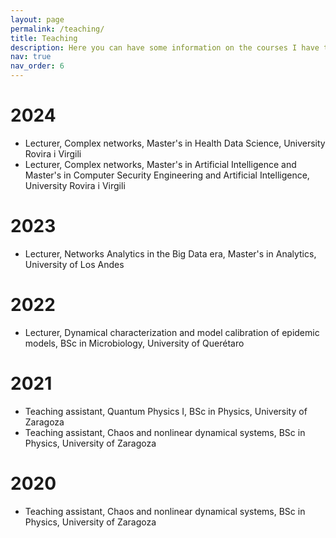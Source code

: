 ```yaml
---
layout: page
permalink: /teaching/
title: Teaching
description: Here you can have some information on the courses I have taught
nav: true
nav_order: 6
---
```


# 2024
* Lecturer, Complex networks, Master's in Health Data Science, University Rovira i Virgili 
* Lecturer, Complex networks, Master's in Artificial Intelligence and Master's in Computer Security Engineering and Artificial Intelligence, University Rovira i Virgili 
# 2023
* Lecturer, Networks Analytics in the Big Data era, Master's in Analytics, University of Los Andes
# 2022
* Lecturer, Dynamical characterization and model calibration of epidemic models, BSc in Microbiology, University of Querétaro
# 2021
* Teaching assistant, Quantum Physics I, BSc in Physics, University of Zaragoza
* Teaching assistant, Chaos and nonlinear dynamical systems, BSc in Physics, University of Zaragoza
# 2020
* Teaching assistant, Chaos and nonlinear dynamical systems, BSc in Physics, University of Zaragoza

